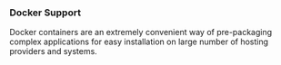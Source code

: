 
### Docker Support

Docker containers are an extremely convenient way of pre-packaging complex applications for easy installation on large number of hosting providers and systems.
